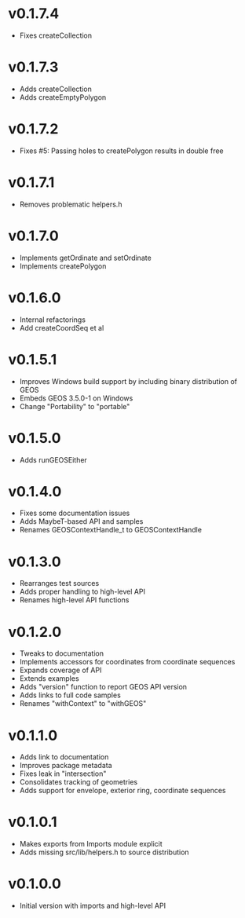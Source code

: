# v0.1.7.4

* Fixes createCollection

# v0.1.7.3

* Adds createCollection
* Adds createEmptyPolygon

# v0.1.7.2

* Fixes #5: Passing holes to createPolygon results in double free

# v0.1.7.1

* Removes problematic helpers.h

# v0.1.7.0

* Implements getOrdinate and setOrdinate
* Implements createPolygon

# v0.1.6.0

* Internal refactorings
* Add createCoordSeq et al

# v0.1.5.1

* Improves Windows build support by including binary distribution of GEOS
* Embeds GEOS 3.5.0-1 on Windows
* Change "Portability" to "portable"

# v0.1.5.0

* Adds runGEOSEither

# v0.1.4.0

* Fixes some documentation issues
* Adds MaybeT-based API and samples
* Renames GEOSContextHandle_t to GEOSContextHandle

# v0.1.3.0

* Rearranges test sources
* Adds proper handling to high-level API
* Renames high-level API functions

# v0.1.2.0

* Tweaks to documentation
* Implements accessors for coordinates from coordinate sequences
* Expands coverage of API
* Extends examples
* Adds "version" function to report GEOS API version
* Adds links to full code samples
* Renames "withContext" to "withGEOS"

# v0.1.1.0

* Adds link to documentation
* Improves package metadata
* Fixes leak in "intersection"
* Consolidates tracking of geometries
* Adds support for envelope, exterior ring, coordinate sequences

# v0.1.0.1

* Makes exports from Imports module explicit
* Adds missing src/lib/helpers.h to source distribution

# v0.1.0.0

* Initial version with imports and high-level API
